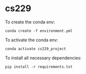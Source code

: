 # cs229

To create the conda env:

```
conda create -f environment.yml
```

To activate the conda env:

```
conda activate cs229_project
```

To install all necessary dependencies:

```
pip install -r requirements.txt
```
